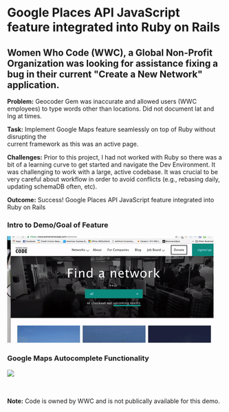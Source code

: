 
# Google Places API JavaScript feature integrated into Ruby on Rails


## Women Who Code (WWC), a Global Non-Profit Organization was looking for assistance fixing a bug in their current "Create a New Network" application.		 

**Problem:**  	Geocoder Gem was inaccurate and allowed users (WWC employees) to type 
            words other than locations.  Did not document lat and lng at times.

**Task:**       Implement Google Maps feature seamlessly on top of Ruby without disrupting the      	
            current framework as this was an active page.

**Challenges:** Prior to this project, I had not worked with Ruby so there was a bit of a learning curve to get started and navigate the Dev 			 Environment.  It was 
			challenging to work with a large, active codebase. It was crucial to be very careful about workflow in order to avoid conflicts (e.g., rebasing daily, updating schemaDB often, etc).

**Outcome:** 	Success! Google Places API JavaScript feature integrated into Ruby on Rails


### Intro to Demo/Goal of Feature
![](assets/IntroDemo.gif)


### Google Maps Autocomplete Functionality
![](assets/GeocoderMap.gif)

<br>

**Note:**  Code is owned by WWC and is not publically available for this demo.
